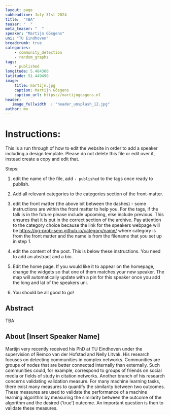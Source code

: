 ```yaml
---
layout: page
subheadline: July 31st 2024
title:  "TBA"
teaser: "  "
meta_teaser: "  "
speaker: "Martijn Gösgens"
uni: "TU Eindhoven"
breadcrumb: true 
categories:
    - community_detection
    - random_graphs
tags:
    - published
longitude: 5.484360
latitude: 51.449490
image:
    title: martijn.jpg 
    caption: Martijn Gösgens
    caption_url: https://martijngosgens.nl
header:
   image_fullwidth  : "header_unsplash_12.jpg"
author: mo
---
```


# Instructions:

This is a run through of how to edit the website in order to add a speaker including a design template. Please do not delete this file or edit over it, instead create a copy and edit that.

Steps:

 1. edit the name of the file, add `- published` to the tags once ready to publish.

 2. Add all relevant categories to the categories section of the front-matter. 
    
 2. edit the front matter (the above bit between the dashes) - some instructions are within the front matter to help you. For the tags, if the talk is in the future please include upcoming, else include previous. This ensures that it is put in the correct section of the archive. Pay attention to the category choice because the link for the speakers webpage will be https://pg-prob-sem.github.io/category/name/ where category is from the front matter and the name is from the filename that you set up in step 1.
    
 3. edit the content of the post. This is below these instructions. You need to add an abstract and a bio.  

 4. Edit the home page. If you would like it to appear on the homepage, change the widgets so that one of them matches your new speaker. The map will automatically update with a pin for this speaker once you add the long and lat of the speakers uni.

 5. You should be all good to go!



## Abstract
TBA

## About [Insert Speaker Name]
Martijn very recently received his PhD at TU Eindhoven under the supervision of Remco van der Hofstad and Nelly Litvak. His research focuses on detecting communities in complex networks. Communities are groups of nodes that are better connected internally than externally. Such communities could, for example, correspond to groups of friends on social media or fields of study in citation networks. Another branch of his research concerns validating validation measure. For many machine learning tasks, there exist many measures to quantify the similarity between two outcomes. These measures are used to validate the performance of a machine learning algorithm by measuring the similarity between the outcome of the algorithm and the desired ('true') outcome. An important question is then to validate these measures.
